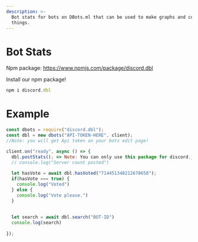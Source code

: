 ```yaml
---
description: >-
  Bot stats for bots on DBots.ml that can be used to make graphs and cool
  things.
---
```


# Bot Stats

Npm package: https://www.npmjs.com/package/discord.dbl

Install our npm package!

```js
npm i discord.dbl
```

# Example

```js
const dbots = require("discord.dbl");
const dbl = new dbots("API-TOKEN-HERE", client);
//Note: you will get Api token on your bots edit page!

client.on("ready", async () => {
  dbl.postStats(); => Note: You can only use this package for discord.js use
  // console.log("Server count posted")
  
  let hasVote = await dbl.hasVoted("714451348212678658");
  if(hasVote === true) {
    console.log("Voted")
  } else {
    console.log("Vote please.")
  }
  
  
  let search = await dbl.search("BOT-ID")
  console.log(search)
  
});
```

